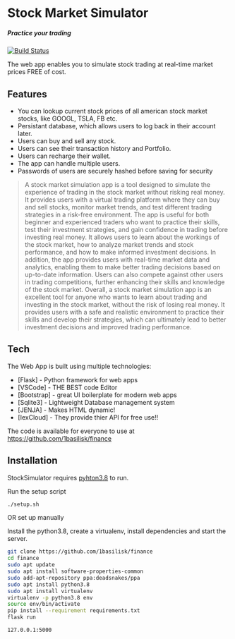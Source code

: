 # Stock Market Simulator
##### Practice your trading 



[![Build Status](https://travis-ci.org/joemccann/dillinger.svg?branch=master)](https://travis-ci.org/joemccann/dillinger)

The web app enables you to simulate stock trading at real-time market prices FREE of cost.


## Features

- You can lookup current stock prices of all american stock market stocks, like GOOGL, TSLA, FB etc.
- Persistant database, which allows users to log back in their account later.
- Users can buy and sell any stock.
- Users can see their transaction history and Portfolio.
- Users can recharge their wallet.
- The app can handle multiple users.
- Passwords of users are securely hashed before saving for security



> A stock market simulation app is a tool designed to simulate the experience of trading in the stock market without risking real money. It provides users with a virtual trading platform where they can buy and sell stocks, monitor market trends, and test different trading strategies in a risk-free environment.
The app is useful for both beginner and experienced traders who want to practice their skills, test their investment strategies, and gain confidence in trading before investing real money. It allows users to learn about the workings of the stock market, how to analyze market trends and stock performance, and how to make informed investment decisions.
>In addition, the app provides users with real-time market data and analytics, enabling them to make better trading decisions based on up-to-date information. Users can also compete against other users in trading competitions, further enhancing their skills and knowledge of the stock market.
>Overall, a stock market simulation app is an excellent tool for anyone who wants to learn about trading and investing in the stock market, without the risk of losing real money. It provides users with a safe and realistic environment to practice their skills and develop their strategies, which can ultimately lead to better investment decisions and improved trading performance.




## Tech

The Web App is built using multiple technologies:

- [Flask] - Python framework for web apps
- [VSCode] - THE BEST code Editor
- [Bootstrap] - great UI boilerplate for modern web apps
- [Sqlite3] - Lightweight Database management system
- [JENJA] - Makes HTML dynamic!
- [IexCloud] - They provide thier API for free use!!

The code is available for everyone to use at https://github.com/1basilisk/finance
## Installation

StockSimulator requires [pyhton3.8](https://python.org/) to run.


Run the setup script
```sh
./setup.sh
```
OR set up manually

Install the python3.8, create a virtualenv, install dependencies and start the server.
```sh
git clone https://github.com/1basilisk/finance
cd finance
sudo apt update
sudo apt install software-properties-common
sudo add-apt-repository ppa:deadsnakes/ppa
sudo apt install python3.8
sudo apt install virtualenv
virtualenv -p python3.8 env
source env/bin/activate
pip install --requirement requirements.txt
flask run

```


```sh
127.0.0.1:5000
```

  

